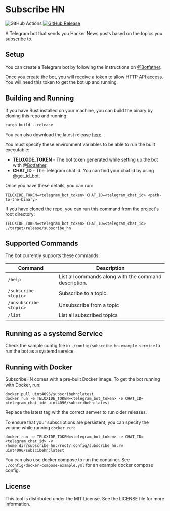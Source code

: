 # Subscribe HN

![GitHub Actions](https://github.com/uint4096/subscribe-HN/actions/workflows/build.yml/badge.svg?label=actions)
[![GitHub Release](https://img.shields.io/github/v/release/uint4096/subscribe-hn?include_prereleases&label=release)]()

A Telegram bot that sends you Hacker News posts based on the topics you subscribe to.

## Setup

You can create a Telegram bot by following the instructions on [@Botfather](https://telegram.me/botfather).

Once you create the bot, you will receive a token to allow HTTP API access. You will need this token to get the bot up and running.


## Building and Running

If you have Rust installed on your machine, you can build the binary by cloning this repo and running:

```
cargo build --release
```

You can also download the latest release [here](https://github.com/uint4096/subscribe-HN/releases).

You must specify these environment variables to be able to run the built executable:

- **TELOXIDE_TOKEN** - The bot token generated while setting up the bot with [@Botfather](https://telegram.me/botfather).
- **CHAT_ID** - The Telegram chat id. You can find your chat id by using [@get_id_bot](https://t.me/get_id_bot).

Once you have these details, you can run:
```
TELOXIDE_TOKEN=<telegram_bot_token> CHAT_ID=<telegram_chat_id> <path-to-the-binary>
```

If you have cloned the repo, you can run this command from the project's root directory:

```
TELOXIDE_TOKEN=<telegram_bot_token> CHAT_ID=<telegram_chat_id> ./target/release/subscribe_hn
```

## Supported Commands

The bot currently supports these commands:

| Command                  | Description                                           |
|--------------------------|-------------------------------------------------------|
| `/help`                  | List all commands along with the command description. |
| `/subscribe <topic>`     | Subscribe to a topic.                                 |
| `/unsubscribe <topic>`   | Unsubscribe from a topic                              |
| `/list`                  | List all subscribed topics                            |


## Running as a systemd Service

Check the sample config file in `./config/subscribe-hn-example.service` to run the bot as a systemd service.

## Running with Docker

SubscribeHN comes with a pre-built Docker image. To get the bot running with Docker, run:

```shell
docker pull uint4096/subscribehn:latest
docker run -e TELOXIDE_TOKEN=<telegram_bot_token> -e CHAT_ID=<telegram_chat_id> uint4096/subscribehn:latest
```
Replace the latest tag with the correct semver to run older releases.

To ensure that your subscriptions are persistent, you can specify the volume while running `docker run`:

```shell
docker run -e TELOXIDE_TOKEN=<telegram_bot_token> -e CHAT_ID=<telegram_chat_id> -v /home_dir/subscribe_hn:/root/.config/subscribe_hn:rw uint4096/subscibehn:latest
```
You can also use docker compose to run the container. See `./config/docker-compose-example.yml` for an example docker compose config.


## License

This tool is distributed under the MIT License. See the LICENSE file for more information.
